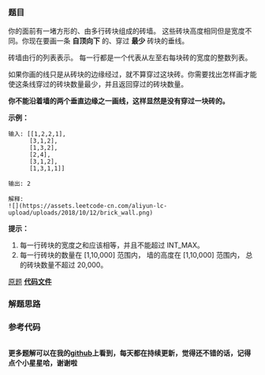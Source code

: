 ### 题目
你的面前有一堵方形的、由多行砖块组成的砖墙。 这些砖块高度相同但是宽度不同。你现在要画一条 **自顶向下** 的、穿过 **最少** 砖块的垂线。

砖墙由行的列表表示。 每一行都是一个代表从左至右每块砖的宽度的整数列表。

如果你画的线只是从砖块的边缘经过，就不算穿过这块砖。你需要找出怎样画才能使这条线穿过的砖块数量最少，并且返回穿过的砖块数量。

**你不能沿着墙的两个垂直边缘之一画线，这样显然是没有穿过一块砖的。**



**示例：**

    
    
    输入: [[1,2,2,1],
          [3,1,2],
          [1,3,2],
          [2,4],
          [3,1,2],
          [1,3,1,1]]
    
    输出: 2
    
    解释: 
    ![](https://assets.leetcode-cn.com/aliyun-lc-upload/uploads/2018/10/12/brick_wall.png)
    



**提示：**

  1. 每一行砖块的宽度之和应该相等，并且不能超过 INT_MAX。
  2. 每一行砖块的数量在 [1,10,000] 范围内， 墙的高度在 [1,10,000] 范围内， 总的砖块数量不超过 20,000。

[原题](https://leetcode-cn.com/problems/brick-wall/)    **[代码文件]()**


### 解题思路




### 参考代码

```go


```




**更多题解可以在我的[github](https://github.com/LZH139/leetcode_Go)上看到，每天都在持续更新，觉得还不错的话，记得点个小星星哈，谢谢啦**
